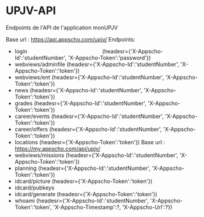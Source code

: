 # UPJV-API
Endpoints de l'API de l'application monUPJV

Base url : https://api.appscho.com/upjv/
Endpoints:
- login              (headesr={'X-Appscho-Id':'studentNumber', 'X-Appscho-Token':'password'})
- webviews/adminfile (headesr={'X-Appscho-Id':'studentNumber', 'X-Appscho-Token':'token'})
- webviews/ent       (headesr={'X-Appscho-Id':'studentNumber', 'X-Appscho-Token':'token'})
- news               (headesr={'X-Appscho-Id':'studentNumber', 'X-Appscho-Token':'token'})
- grades             (headesr={'X-Appscho-Id':'studentNumber', 'X-Appscho-Token':'token'})
- career/events      (headesr={'X-Appscho-Id':'studentNumber', 'X-Appscho-Token':'token'})
- career/offers      (headesr={'X-Appscho-Id':'studentNumber', 'X-Appscho-Token':'token'})
- locations          (headesr={'X-Appscho-Token':'token'}) Base url : https://my.appscho.com/api/upjv/
- webviews/missions  (headesr={'X-Appscho-Id':'studentNumber', 'X-Appscho-Token':'token'})
- planning           (headesr={'X-Appscho-Id':'studentNumber', 'X-Appscho-Token':'token'})
- idcard/picture     (headesr={'X-Appscho-Token':'token'})
- idcard/pubkeys
- idcard/generate    (headesr={'X-Appscho-Token':'token'})
- whoami             (headesr={'X-Appscho-Id':'studentNumber', 'X-Appscho-Token':'token', 'X-Appscho-Timestamp':?, 'X-Appscho-Url':?})
